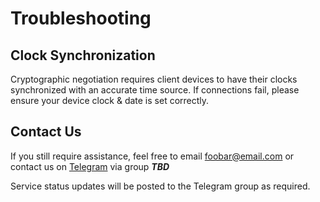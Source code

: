 # Troubleshooting

## Clock Synchronization

Cryptographic negotiation requires client devices to have their clocks synchronized with an accurate time source.  If connections fail, please ensure your device clock & date is set correctly.

## Contact Us

If you still require assistance, feel free to email [foobar@email.com](mailto:foobar@email.com) or contact us on [Telegram](https://telegram.org) via group ***TBD***

Service status updates will be posted to the Telegram group as required.